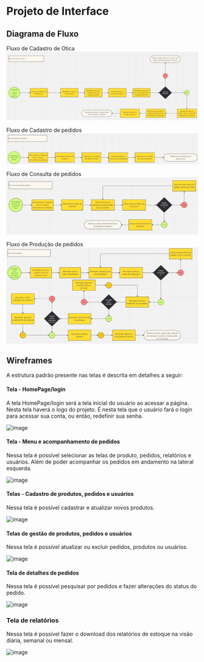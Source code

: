 
# Projeto de Interface

## Diagrama de Fluxo

Fluxo de Cadastro de Otica
![Exemplo de Diagrama de Fluxo](img/CadastroUsuario.png)

Fluxo de Cadastro de pedidos
![Exemplo de Diagrama de Fluxo](img/CadastroPedidos.png)

Fluxo de Consulta de pedidos
![Exemplo de Diagrama de Fluxo](img/ConsultaPedido.png)

Fluxo de Produção de pedidos
![Exemplo de Diagrama de Fluxo](img/Producao.png)

## Wireframes

A estrutura padrão presente nas telas é descrita em detalhes a seguir:

#### Tela - HomePage/login

A tela HomePage/login será a tela inicial do usuário ao acessar a página. Nesta tela haverá o logo do projeto. É nesta tela que o usuário fará o login para acessar sua conta, ou então, redefinir sua senha.

<img width="419" alt="image" src="https://github.com/ICEI-PUC-Minas-PMV-ADS/pmv-ads-2024-1-e2-proj-int-t3-grupo01/assets/114538688/625ded80-0593-42a8-9800-4405f3e30755">

#### Tela - Menu e acompanhamento de pedidos

Nessa tela é possível selecionar as telas de produto, pedidos, relatórios e usuários. Além de poder acompanhar os pedidos em andamento na lateral esquerda.

<img width="419" alt="image" src="https://github.com/ICEI-PUC-Minas-PMV-ADS/pmv-ads-2024-1-e2-proj-int-t3-grupo01/assets/114538688/b2d05dbf-9fc4-4418-b67a-1de37cea73c7">

#### Telas - Cadastro de produtos, pedidos e usuários

Nessa tela é possível cadastrar e atualizar novos produtos.

<img width="419" alt="image" src="https://github.com/ICEI-PUC-Minas-PMV-ADS/pmv-ads-2024-1-e2-proj-int-t3-grupo01/assets/114538688/6d567180-a19e-4204-a3a0-35ce8925f046">


#### Telas de gestão de produtos, pedidos e usuários

Nessa tela é possível atualizar ou excluir pedidos, produtos ou usuários.

<img width="419" alt="image" src="https://github.com/ICEI-PUC-Minas-PMV-ADS/pmv-ads-2024-1-e2-proj-int-t3-grupo01/assets/114538688/6bb6b35f-cb5f-410c-b9bb-f81d5b4b84b9">

#### Tela de detalhes de pedidos

Nessa tela é possível pesquisar por pedidos e fazer alterações do status do pedido.

<img width="419" alt="image" src="https://github.com/ICEI-PUC-Minas-PMV-ADS/pmv-ads-2024-1-e2-proj-int-t3-grupo01/assets/114538688/69e0eba1-57f7-4f96-9007-d3c5884d8e84">

### Tela de relatórios

Nessa tela é possível fazer o download dos relatórios de estoque na visão diária, semanal ou mensal. 

<img width="419" alt="image" src="https://github.com/ICEI-PUC-Minas-PMV-ADS/pmv-ads-2024-1-e2-proj-int-t3-grupo01/assets/114538688/862e791f-a65f-4ae7-8647-b338bbcb5ac0">


 

